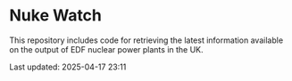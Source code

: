 # Nuke Watch

This repository includes code for retrieving the latest information available on the output of EDF nuclear power plants in the UK.

Last updated: 2025-04-17 23:11